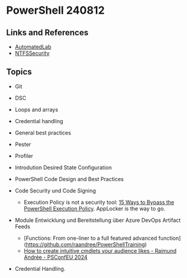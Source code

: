 # PowerShell 240812

## Links and References

- [AutomatedLab](https://automatedlab.org/en/latest/)
- [NTFSSecurity](https://github.com/raandree/NTFSSecurity)

## Topics

- Git
- DSC
- Loops and arrays
- Credential handling
- General best practices
- Pester
- Profiler

- Introdution Desired State Configuration
- PowerShell Code Design and Best Practices
- Code Security und Code Signing
  - Execution Policy is not a security tool: [15 Ways to Bypass the PowerShell Execution Policy](https://www.netspi.com/blog/technical-blog/network-pentesting/15-ways-to-bypass-the-powershell-execution-policy). AppLocker is the way to go.
- Module Entwicklung und Bereitstellung über Azure DevOps Artifact Feeds
  - [Functions: From one-liner to a full featured advanced function]      (https://github.com/raandree/PowerShellTraining)
  - [How to create intuitive cmdlets your audience likes - Raimund Andrée - PSConfEU 2024](https://www.youtube.com/watch?v=DlMOXDyvYIE)
- Credential Handling.
